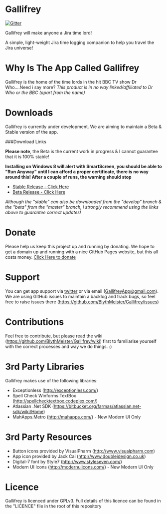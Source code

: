 Gallifrey
=========

[![Gitter](https://img.shields.io/badge/Gitter-Join%20Chat-green.svg?style=flat-square)](https://gitter.im/BlythMeister/Gallifrey)

Gallifrey will make anyone a Jira time lord!

A simple, light-weight Jira time logging companion to help you travel the Jira universe!

Why Is The App Called Gallifrey
=========

Gallifrey is the home of the time lords in the hit BBC TV show Dr Who....Need i say more?
*This product is in no way linked/affiliated to Dr Who or the BBC (apart from the name)*

Downloads
=========

Gallifrey is currently under development.
We are aiming to maintain a Beta & Stable version of the app.

###Download Links

**Please note**, the Beta is the current work in progress & I cannot guarantee that it is 100% stable! 

**Installing on Windows 8 will alert with SmartScreen, you should be able to "Run Anyway" until I can afford a proper certificate, there is no way around this!  After a couple of runs, the warning should stop**

* [Stable Release - Click Here](http://blythmeister.github.io/Gallifrey.Releases/deploy/stable/setup.exe)
* [Beta Release - Click Here](http://blythmeister.github.io/Gallifrey.Releases/deploy/beta/setup.exe)

*Although the "stable" can also be downloaded from the "develop" branch & the "beta" from the "master" branch, i strongly recommend using the links above to guarantee correct updates!*

Donate
=========

Please help us keep this project up and running by donating.
We hope to get a domain up and running with a nice GitHub Pages website, but this all costs money.
[Click Here to donate](https://www.paypal.com/cgi-bin/webscr?cmd=_s-xclick&hosted_button_id=G3MWL8E6UG4RS)

Support
=========

You can get app support via [twitter](https://twitter.com/GallifreyApp) or via email (GallifreyApp@gmail.com).
We are using GitHub issues to maintain a backlog and track bugs, so feel free to raise issues there (https://github.com/BlythMeister/Gallifrey/issues)

Contributions
=========

Feel free to contribute, but please read the wiki (https://github.com/BlythMeister/Gallifrey/wiki) first to familiarise yourself with the correct processes and way we do things. :)

3rd Party Libraries
=========

Gallifrey makes use of the following libraries:

* Exceptionless (http://exceptionless.com/)
* Spell Check Winforms TextBox (http://spellchecktextbox.codeplex.com/)
* Atlassian .Net SDK (https://bitbucket.org/farmas/atlassian.net-sdk/wiki/Home)
* MahApps.Metro (http://mahapps.com/) - New Modern UI Only

3rd Party Resources
=========

* Button icons provided by VisualPharm (http://www.visualpharm.com)
* App icon provided by Jack Cai (http://www.doublejdesign.co.uk)
* Digital-7 font by Style7 (http://www.styleseven.com/)
* Modern UI Icons (http://modernuiicons.com/) - New Modern UI Only

Licence
=========

Gallifrey is licenced under GPLv3.
Full details of this licence can be found in the "LICENCE" file in the root of this repository

